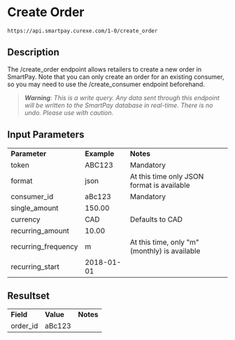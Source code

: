 # Create Order

~~~
https://api.smartpay.curexe.com/1-0/create_order
~~~

## Description

The /create_order endpoint allows retailers to create a new order in SmartPay. Note that you can only create an order for an existing consumer, so you may need to use the /create_consumer endpoint beforehand.

> ***Warning**: This is a write query. Any data sent through this endpoint will be written to the SmartPay database in real-time. There is no undo. Please use with caution.*

## Input Parameters

<table>
  <tr>
    <td><b>Parameter</b></td>
    <td><b>Example</b></td>
    <td><b><b>Notes</b></b></td>
  </tr>
  <tr>
    <td>token</td>
    <td>ABC123</td>
    <td>Mandatory</td>
  </tr>
  <tr>
    <td>format</td>
    <td>json</td>
    <td>At this time only JSON format is available</td>
  </tr>
  <tr>
    <td>consumer_id</td>
    <td>aBc123</td>
    <td>Mandatory</td>
  </tr>
  <tr>
    <td>single_amount</td>
    <td>150.00</td>
    <td></td>
  </tr>
  <tr>
    <td>currency</td>
    <td>CAD</td>
    <td>Defaults to CAD</td>
  </tr>
  <tr>
    <td>recurring_amount</td>
    <td>10.00</td>
    <td></td>
  </tr>
  <tr>
    <td>recurring_frequency</td>
    <td>m</td>
    <td>At this time, only "m" (monthly) is available</td>
  </tr>
  <tr>
    <td>recurring_start</td>
    <td>2018-01-01</td>
    <td></td>
  </tr>
</table>

## Resultset

<table>
  <tr>
    <td><b>Field</b></td>
    <td><b>Value</b></td>
    <td><b><b>Notes</b></b></td>
  </tr>
  <tr>
    <td>order_id</td>
    <td>aBc123</td>
    <td></td>
  </tr>
</table>
